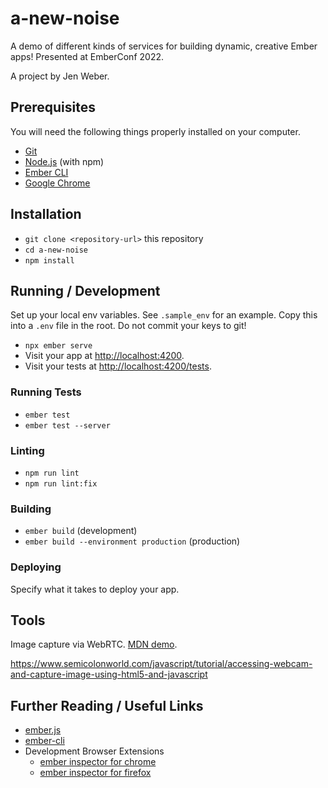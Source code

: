 # a-new-noise

A demo of different kinds of services for building dynamic, creative
Ember apps! Presented at EmberConf 2022.

A project by Jen Weber.

## Prerequisites

You will need the following things properly installed on your computer.

* [Git](https://git-scm.com/)
* [Node.js](https://nodejs.org/) (with npm)
* [Ember CLI](https://cli.emberjs.com/release/)
* [Google Chrome](https://google.com/chrome/)

## Installation

* `git clone <repository-url>` this repository
* `cd a-new-noise`
* `npm install`

## Running / Development

Set up your local env variables. See `.sample_env` for an example.
Copy this into a `.env` file in the root. Do not commit your keys to git!

* `npx ember serve`
* Visit your app at [http://localhost:4200](http://localhost:4200).
* Visit your tests at [http://localhost:4200/tests](http://localhost:4200/tests).

### Running Tests

* `ember test`
* `ember test --server`

### Linting

* `npm run lint`
* `npm run lint:fix`

### Building

* `ember build` (development)
* `ember build --environment production` (production)

### Deploying

Specify what it takes to deploy your app.

## Tools

Image capture via WebRTC. [MDN demo](https://developer.mozilla.org/en-US/docs/Web/API/WebRTC_API/Taking_still_photos).

https://www.semicolonworld.com/javascript/tutorial/accessing-webcam-and-capture-image-using-html5-and-javascript


## Further Reading / Useful Links

* [ember.js](https://emberjs.com/)
* [ember-cli](https://cli.emberjs.com/release/)
* Development Browser Extensions
  * [ember inspector for chrome](https://chrome.google.com/webstore/detail/ember-inspector/bmdblncegkenkacieihfhpjfppoconhi)
  * [ember inspector for firefox](https://addons.mozilla.org/en-US/firefox/addon/ember-inspector/)
